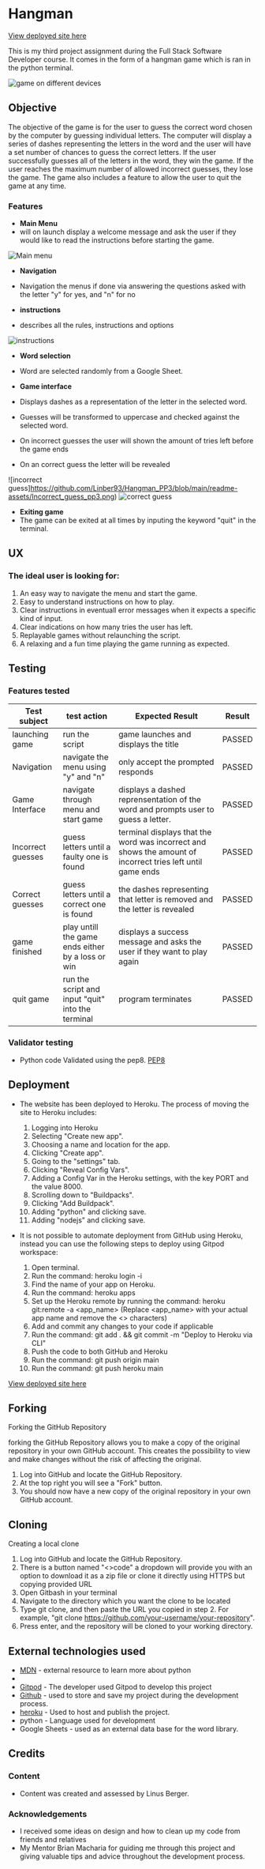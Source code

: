 # Hangman

[View deployed site here](https://linber-hangman-pp3.herokuapp.com/)

This is my third project assignment during the Full Stack Software Developer course. It comes in the form of a hangman game which is ran in the python terminal.

![game on different devices](https://github.com/Linber93/Hangman_PP3/blob/main/readme-assets/am_i_responsive_pp3.png)

## Objective

The objective of the game is for the user to guess the correct word chosen by the computer by guessing individual letters. The computer will display a series of dashes representing the letters in the word and the user will have a set number of chances to guess the correct letters. If the user successfully guesses all of the letters in the word, they win the game. If the user reaches the maximum number of allowed incorrect guesses, they lose the game. The game also includes a feature to allow the user to quit the game at any time.


### Features

- __Main Menu__
 - will on launch display a welcome message and ask the user if they would like to
   read the instructions before starting the game.

![Main menu](https://github.com/Linber93/Hangman_PP3/blob/main/readme-assets/game_ui_pp3.png)

- __Navigation__
 - Navigation the menus if done via answering the questions asked with the letter "y" for yes, and "n" for no

- __instructions__
 - describes all the rules, instructions and options

![instructions](https://github.com/Linber93/Hangman_PP3/blob/main/readme-assets/instructions_pp3.png)

- __Word selection__
 - Word are selected randomly from a Google Sheet.

- __Game interface__
 - Displays dashes as a representation of the letter in the selected word.
 - Guesses will be transformed to uppercase and checked against the selected word.
 - On incorrect guesses the user will shown the amount of tries left before the game ends
 - On an correct guess the letter will be revealed

![incorrect guess]https://github.com/Linber93/Hangman_PP3/blob/main/readme-assets/Incorrect_guess_pp3.png)
![correct guess](https://github.com/Linber93/Hangman_PP3/blob/main/readme-assets/correct_guess_pp3.png)

- __Exiting game__
 - The game can be exited at all times by inputing the keyword "quit" in the terminal.


## UX

### The ideal user is looking for:
 1. An easy way to navigate the menu and start the game.
 2. Easy to understand instructions on how to play.
 3. Clear instructions in eventuall error messages when it expects a specific kind of input.
 4. Clear indications on how many tries the user has left.
 5. Replayable games without relaunching the script.
 6. A relaxing and a fun time playing the game running as expected.




## Testing

### Features tested
| Test subject | test action | Expected Result | Result |
| ----------- | ----------- | ----------| ----------|
| launching game| run the script | game launches and displays the title | PASSED |
| Navigation | navigate the menu using "y" and "n" | only accept the prompted responds | PASSED |
| Game Interface | navigate through menu and start game | displays a dashed reprensentation of the word and prompts user to guess a letter. | PASSED |
| Incorrect guesses | guess letters until a faulty one is found | terminal displays that the word was incorrect and shows the amount of incorrect tries left until game ends | PASSED |
| Correct guesses | guess letters until a correct one is found | the dashes representing that letter is removed and the letter is revealed | PASSED |
| game finished | play untill the game ends either by a loss or win | displays a success message and asks the user if they want to play again | PASSED |
| quit game | run the script and input "quit" into the terminal | program terminates | PASSED |
### Validator testing

- Python code Validated using the pep8. [PEP8](https://pep8ci.herokuapp.com/)

## Deployment

- The website has been deployed to Heroku. The process of moving the site to Heroku includes:

  1. Logging into Heroku
  2. Selecting "Create new app".
  3. Choosing a name and location for the app.
  4. Clicking "Create app".
  5. Going to the "settings" tab.
  6. Clicking "Reveal Config Vars".
  7. Adding a Config Var in the Heroku settings, with the key PORT and the value 8000.
  8. Scrolling down to "Buildpacks".
  9. Clicking "Add Buildpack".
  10. Adding "python" and clicking save.
  11. Adding "nodejs" and clicking save.

- It is not possible to automate deployment from GitHub using Heroku, instead you can use the following steps to deploy using Gitpod workspace:

  1. Open terminal.
  2. Run the command: heroku login -i
  3. Find the name of your app on Heroku.
  4. Run the command: heroku apps
  5. Set up the Heroku remote by running the command: heroku git:remote -a <app_name> (Replace <app_name> with your actual app name and remove the <> characters)
  6. Add and commit any changes to your code if applicable
  7. Run the command: git add . && git commit -m "Deploy to Heroku via CLI"
  8. Push the code to both GitHub and Heroku
  9. Run the command: git push origin main
  10. Run the command: git push heroku main

 [View deployed site here](https://linber-hangman-pp3.herokuapp.com/)

## Forking
Forking the GitHub Repository

forking the GitHub Repository allows you to make a copy of the original repository in your own GitHub account. This creates the possibility to view and make changes without the risk of affecting the original.

1. Log into GitHub and locate the GitHub Repository.
2. At the top right you will see a "Fork" button.
3. You should now have a new copy of the original repository in your own GitHub account.

## Cloning
 Creating a local clone
 1. Log into GitHub and locate the GitHub Repository.
 2. There is a button named "<>code" a dropdown will provide you with an option to download it as a zip file or clone it directly using HTTPS but copying provided URL
 3. Open Gitbash in your terminal
 4. Navigate to the directory which you want the clone to be located
 5. Type git clone, and then paste the URL you copied in step 2. For example, "git clone https://github.com/your-username/your-repository".
 6. Press enter, and the repository will be cloned to your working directory.



## External technologies used
 - [MDN](https://developer.mozilla.org/en-US/) - external resource to learn more about python
 - 
 - [Gitpod](https://www.gitpod.io/) - The developer used Gitpod to develop this project
 - [Github](https://github.com/) - used to store and save my project during the development process.
 - [heroku](https://heroku.com/) - Used to host and publish the project.
 - python - Language used for development
 - Google Sheets - used as an external data base for the word library.



## Credits
### Content
 - Content was created and assessed by Linus Berger.

### Acknowledgements
 - I received some ideas on design and how to clean up my code from friends and relatives
 - My Mentor Brian Macharia for guiding me through this project and giving valuable tips and advice throughout the development process.